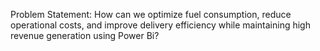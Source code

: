 Problem Statement: How can we optimize fuel consumption, reduce operational costs, and improve delivery efficiency while maintaining high revenue generation using Power Bi?
